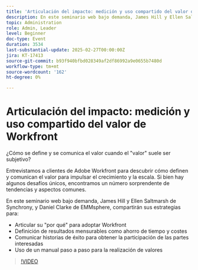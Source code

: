 ```yaml
---
title: 'Articulación del impacto: medición y uso compartido del valor de Workfront'
description: En este seminario web bajo demanda, James Hill y Ellen Saltmarsh de Synchrony, y Daniel Clarke de EMMsphere, compartirán sus estrategias para articular su "por qué" para adoptar Workfront, definir resultados mensurables como ahorros de tiempo y costes, comunicar historias de éxito para obtener la participación de los interesados y utilizar un manual paso a paso para la realización de valor.
topic: Administration
role: Admin, Leader
level: Beginner
doc-type: Event
duration: 3534
last-substantial-update: 2025-02-27T00:00:00Z
jira: KT-17413
source-git-commit: b93f940bfbd028349af2df86992a9e0655b7480d
workflow-type: tm+mt
source-wordcount: '162'
ht-degree: 0%

---
```


# Articulación del impacto: medición y uso compartido del valor de Workfront

¿Cómo se define y se comunica el valor cuando el &quot;valor&quot; suele ser subjetivo?

Entrevistamos a clientes de Adobe Workfront para descubrir cómo definen y comunican el valor para impulsar el crecimiento y la escala. Si bien hay algunos desafíos únicos, encontramos un número sorprendente de tendencias y aspectos comunes.

En este seminario web bajo demanda, James Hill y Ellen Saltmarsh de Synchrony, y Daniel Clarke de EMMsphere, compartirán sus estrategias para:

* Articular su &quot;por qué&quot; para adoptar Workfront
* Definición de resultados mensurables como ahorro de tiempo y costes
* Comunicar historias de éxito para obtener la participación de las partes interesadas
* Uso de un manual paso a paso para la realización de valores

>[!VIDEO](https://video.tv.adobe.com/v/3447501/?learn=on)
